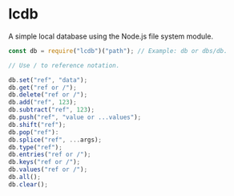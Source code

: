 # lcdb
A simple local database using the Node.js file system module.

```js
const db = require("lcdb")("path"); // Example: db or dbs/db.

// Use / to reference notation.

db.set("ref", "data");
db.get("ref or /");
db.delete("ref or /");
db.add("ref", 123);
db.subtract("ref", 123);
db.push("ref", "value or ...values");
db.shift("ref");
db.pop("ref"):
db.splice("ref", ...args);
db.type("ref");
db.entries("ref or /");
db.keys("ref or /");
db.values("ref or /");
db.all();
db.clear();
```
